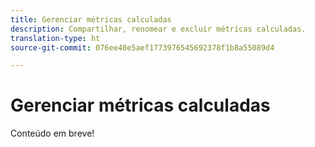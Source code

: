 ```yaml
---
title: Gerenciar métricas calculadas
description: Compartilhar, renomear e excluir métricas calculadas.
translation-type: ht
source-git-commit: 076ee40e5aef1773976545692378f1b8a55089d4

---
```



# Gerenciar métricas calculadas

Conteúdo em breve!
